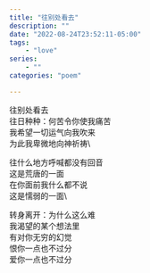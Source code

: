 ```yaml
---
title: "往别处看去"
description: ""
date: "2022-08-24T23:52:11-05:00"
tags: 
    - "love"
series: 
    - ""
categories: "poem"

---
```


往别处看去\
往日种种：何苦令你使我痛苦\
我希望一切运气向我吹来\
为此我卑微地向神祈祷\

往什么地方呼喊都没有回音\
这是荒唐的一面\
在你面前我什么都不说\
这是懦弱的一面\

转身离开：为什么这么难\
我渴望的某个想法里\
有对你无穷的幻觉\
恨你一点也不过分\
爱你一点也不过分
